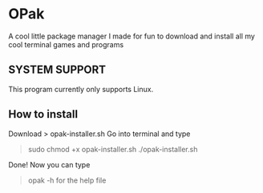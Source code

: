 # OPak
A cool little package manager I made for fun to download and install all my cool terminal games and programs

## SYSTEM SUPPORT
This program currently only supports Linux.

## How to install
Download > opak-installer.sh
Go into terminal and type
> sudo chmod +x opak-installer.sh
> ./opak-installer.sh

Done!
Now you can type
> opak -h
for the help file
